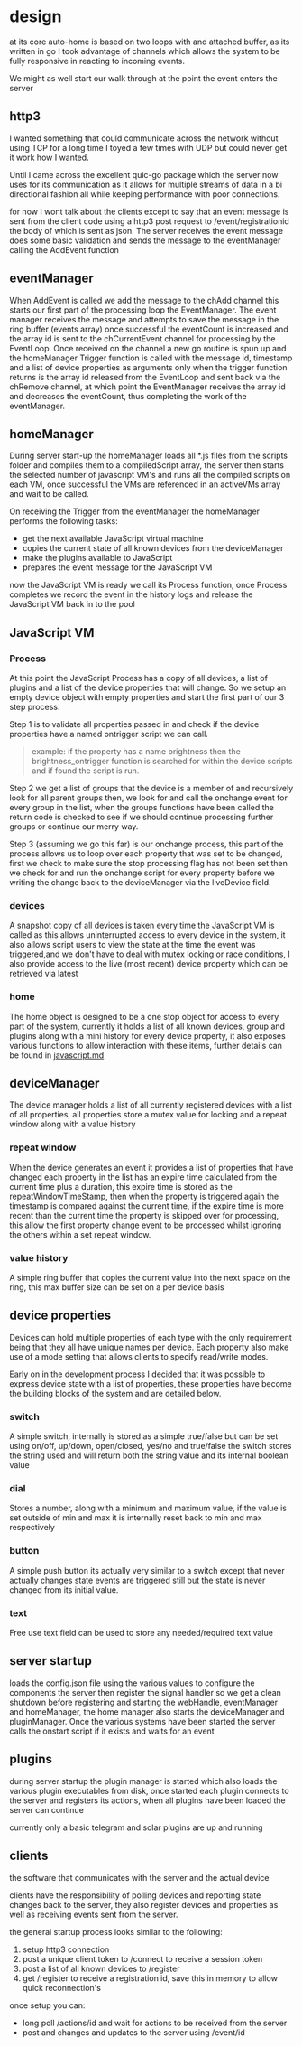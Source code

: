 # design

at its core auto-home is based on two loops with and attached buffer, as its written in go I took advantage of channels which allows the system to be fully responsive in reacting to incoming events.

We might as well start our walk through at the point the event enters the server

## http3
I wanted something that could communicate across the network without using TCP for a long time I toyed a few times with UDP but could never get it work how I wanted.

Until I came across the excellent quic-go package which the server now uses for its communication as it allows for multiple streams of data in a bi directional fashion all while keeping performance with poor connections.

for now I wont talk about the clients except to say that an event message is sent from the client code using a http3 post request to /event/registrationid the body of which is sent as json. The server receives the event message does some basic validation and sends the message to the eventManager calling the AddEvent function

## eventManager
When AddEvent is called we add the message to the chAdd channel this starts our first part of the processing loop the EventManager. The event manager receives the message and attempts to save the message in the ring buffer (events array) once successful the eventCount is increased and the array id is sent to the chCurrentEvent channel for processing by the EventLoop. Once received on the channel a new go routine is spun up and the homeManager Trigger function is called with the message id, timestamp and a list of device properties as arguments only when the trigger function returns is the array id released from the EventLoop and sent back via the chRemove channel, at which point the EventManager receives the array id and decreases the eventCount, thus completing the work of the eventManager.

## homeManager
During server start-up the homeManager loads all *.js files from the scripts folder and compiles them to a compiledScript array, the server then starts the selected number of javascript VM's and runs all the compiled scripts on each VM, once successful the VMs are referenced in an activeVMs array and wait to be called.

On receiving the Trigger from the eventManager the homeManager performs the following tasks:

* get the next available JavaScript virtual machine
* copies the current state of all known devices from the deviceManager
* make the plugins available to JavaScript
* prepares the event message for the JavaScript VM

now the JavaScript VM is ready we call its Process function, once Process completes we record the event in the history logs and release the JavaScript VM back in to the pool

## JavaScript VM
### Process
At this point the JavaScript Process has a copy of all devices, a list of plugins and a list of the device properties that will change. So we setup an empty device object with empty properties and start the first part of our 3 step process.

Step 1 is to validate all properties passed in and check if the device properties have a named ontrigger script we can call.

> example: if the property has a name brightness then the brightness_ontrigger function is searched for within the device scripts and if found the script is run.

Step 2 we get a list of groups that the device is a member of and recursively look for all parent groups then, we look for and call the onchange event for every group in the list, when the groups functions have been called the return code is checked to see if we should continue processing further groups or continue our merry way.

Step 3 (assuming we go this far) is our onchange process, this part of the process allows us to loop over each property that was set to be changed, first we check to make sure the stop processing flag has not been set then we check for and run the onchange script for every property before we writing the change back to the deviceManager via the liveDevice field.

### devices
A snapshot copy of all devices is taken every time the JavaScript VM is called as this allows uninterrupted access to every device in the system, it also allows script users to view the state at the time the event was triggered,and we don't have to deal with mutex locking or race conditions, I also provide access to the live (most recent) device property which can be retrieved via latest

### home
The home object is designed to be a one stop object for access to every part of the system, currently it holds a list of all known devices, group and plugins along with a mini history for every device property, it also exposes various functions to allow interaction with these items, further details can be found in [javascript.md](./javascript.md)

## deviceManager
The device manager holds a list of all currently registered devices with a list of all properties, all properties store a mutex value for locking and a repeat window along with a value history

### repeat window
When the device generates an event it provides a list of properties that have changed each property in the list has an expire time calculated from the current time plus a duration, this expire time is stored as the repeatWindowTimeStamp, then when the property is triggered again the timestamp is compared against the current time, if the expire time is more recent than the current time the property is skipped over for processing, this allow the first property change event to be processed whilst ignoring the others within a set repeat window. 

### value history
A simple ring buffer that copies the current value into the next space on the ring, this max buffer size can be set on a per device basis

## device properties
Devices can hold multiple properties of each type with the only requirement being that they all have unique names per device. Each property also make use of a mode setting that allows clients to specify read/write modes.

Early on in the development process I decided that it was possible to express device state with a list of properties, these properties have become the building blocks of the system and are detailed below.

### switch
A simple switch, internally is stored as a simple true/false but can be set using on/off, up/down, open/closed, yes/no and true/false
the switch stores the string used and will return both the string value and its internal boolean value

### dial
Stores a number, along with a minimum and maximum value, if the value is set outside of min and max it is internally reset back to min and max respectively 

### button
A simple push button its actually very similar to a switch except that never actually changes state events are triggered still but the state is never changed from its initial value.

### text
Free use text field can be used to store any needed/required text value

## server startup
loads the config.json file using the various values to configure the components
the server then register the signal handler so we get a clean shutdown before registering and starting the webHandle, eventManager and homeManager, the home manager also starts the deviceManager and pluginManager. Once the various systems have been started the server calls the onstart script if it exists and waits for an event

## plugins
during server startup the plugin manager is started which also loads the various plugin executables from disk, once started each plugin connects to the server and registers its actions, when all plugins have been loaded the server can continue

currently only a basic telegram and solar plugins are up and running

## clients
the software that communicates with the server and the actual device

clients have the responsibility of polling devices and reporting state changes back to the server, they also register devices and properties as well as receiving events sent from the server.

the general startup process looks similar to the following:

1. setup http3 connection
1. post a unique client token to /connect to receive a session token
1. post a list of all known devices to /register
1. get /register to receive a registration id, save this in memory to allow quick reconnection's

once setup you can:
* long poll /actions/id and wait for actions to be received from the server
* post and changes and updates to the server using /event/id
